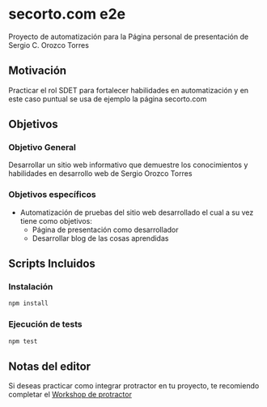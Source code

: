 # secorto.com e2e

Proyecto de automatización para la Página personal de presentación de Sergio C. Orozco Torres

## Motivación

Practicar el rol SDET para fortalecer habilidades en automatización y en este caso puntual se usa de ejemplo la página secorto.com

## Objetivos

### Objetivo General

Desarrollar un sitio web informativo que demuestre los conocimientos y habilidades en desarrollo web de Sergio Orozco Torres

### Objetivos específicos

* Automatización de pruebas del sitio web desarrollado el cual a su vez tiene como objetivos:
    * Página de presentación como desarrollador
    * Desarrollar blog de las cosas aprendidas

## Scripts Incluidos

### Instalación

```bash
npm install
```

### Ejecución de tests

```bash
npm test
```

## Notas del editor
Si deseas practicar como integrar protractor en tu proyecto, te recomiendo completar el [Workshop de protractor](https://github.com/AgileTestingColombia/workshop-protractor)
